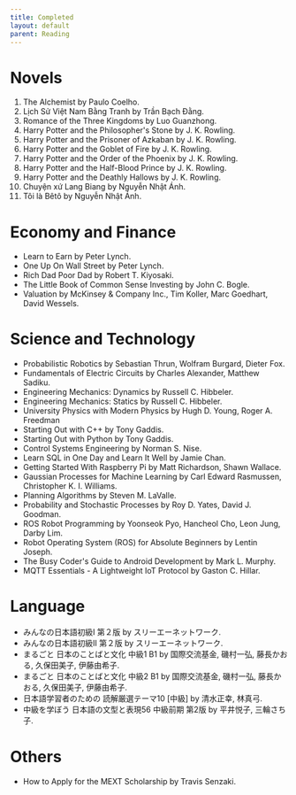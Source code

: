 ```yaml
---
title: Completed
layout: default
parent: Reading
---
```


# Novels
1. The Alchemist by Paulo Coelho.
2. Lịch Sử Việt Nam Bằng Tranh by Trần Bạch Đằng.
3. Romance of the Three Kingdoms by Luo Guanzhong.
4. Harry Potter and the Philosopher's Stone by J. K. Rowling.
6. Harry Potter and the Prisoner of Azkaban by J. K. Rowling.
7. Harry Potter and the Goblet of Fire by J. K. Rowling.
8. Harry Potter and the Order of the Phoenix by J. K. Rowling.
9. Harry Potter and the Half-Blood Prince by J. K. Rowling.
10. Harry Potter and the Deathly Hallows by J. K. Rowling.
11. Chuyện xứ Lang Biang by Nguyễn Nhật Ánh.
12. Tôi là Bêtô by Nguyễn Nhật Ánh.

# Economy and Finance
- Learn to Earn by Peter Lynch.
- One Up On Wall Street by Peter Lynch.
- Rich Dad Poor Dad by Robert T. Kiyosaki.
- The Little Book of Common Sense Investing by John C. Bogle.
- Valuation by McKinsey & Company Inc., Tim Koller, Marc Goedhart, David Wessels.

# Science and Technology
- Probabilistic Robotics by Sebastian Thrun, Wolfram Burgard, Dieter Fox.
- Fundamentals of Electric Circuits by Charles Alexander, Matthew Sadiku.
- Engineering Mechanics: Dynamics by Russell C. Hibbeler.
- Engineering Mechanics: Statics by Russell C. Hibbeler.
- University Physics with Modern Physics by Hugh D. Young, Roger A. Freedman
- Starting Out with C++ by Tony Gaddis.
- Starting Out with Python by Tony Gaddis.
- Control Systems Engineering by Norman S. Nise.
- Learn SQL in One Day and Learn It Well by Jamie Chan.
- Getting Started With Raspberry Pi by Matt Richardson, Shawn Wallace.
- Gaussian Processes for Machine Learning by Carl Edward Rasmussen, Christopher K. I. Williams.
- Planning Algorithms by Steven M. LaValle.
- Probability and Stochastic Processes by Roy D. Yates, David J. Goodman.
- ROS Robot Programming by Yoonseok Pyo, Hancheol Cho, Leon Jung, Darby Lim.
- Robot Operating System (ROS) for Absolute Beginners by Lentin Joseph.
- The Busy Coder's Guide to Android Development by Mark L. Murphy.
- MQTT Essentials - A Lightweight IoT Protocol by Gaston C. Hillar.

# Language
- みんなの日本語初級Ⅰ 第２版 by スリーエーネットワーク.
- みんなの日本語初級Ⅱ 第２版 by スリーエーネットワーク.
- まるごと 日本のことばと文化 中級1 B1 by 国際交流基金, 磯村一弘, 藤長かおる, 久保田美子, 伊藤由希子.
- まるごと 日本のことばと文化 中級2 B1 by 国際交流基金, 磯村一弘, 藤長かおる, 久保田美子, 伊藤由希子.
- 日本語学習者のための 読解厳選テーマ10 \[中級\] by 清水正幸, 林真弓.
- 中級を学ぼう 日本語の文型と表現56 中級前期 第2版 by 平井悦子, 三輪さち子.

# Others
- How to Apply for the MEXT Scholarship by Travis Senzaki.